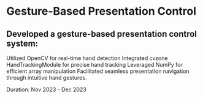 # Gesture-Based Presentation Control

## Developed a gesture-based presentation control system:

Utilized OpenCV for real-time hand detection
Integrated cvzone HandTrackingModule for precise hand tracking
Leveraged NumPy for efficient array manipulation
Facilitated seamless presentation navigation through intuitive hand gestures.

Duration: Nov 2023 - Dec 2023
